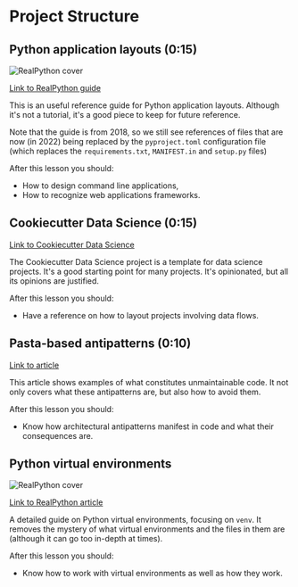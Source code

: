 # Project Structure

## Python application layouts (0:15)

![RealPython cover](../images/ba19cadbefac3e8cbea6ab6829321d377e981efc409395804470873bec7e432a.png)

[Link to RealPython guide](https://realpython.com/python-application-layouts/)

This is an useful reference guide for Python application layouts. Although it's not a tutorial, it's a good piece to keep for future reference.

Note that the guide is from 2018, so we still see references of files that are now (in 2022) being replaced by the `pyproject.toml` configuration file (which replaces the `requirements.txt`, `MANIFEST.in` and `setup.py` files)

After this lesson you should:

- How to design command line applications,
- How to recognize web applications frameworks.

## Cookiecutter Data Science (0:15)

[Link to Cookiecutter Data Science](https://drivendata.github.io/cookiecutter-data-science/)

The Cookiecutter Data Science project is a template for data science projects. It's a good starting point for many projects. It's opinionated, but all its opinions are justified.

After this lesson you should:

- Have a reference on how to layout projects involving data flows.

## Pasta-based antipatterns (0:10)

[Link to article](https://www.techtarget.com/searchsoftwarequality/tip/Fix-spaghetti-code-and-other-pasta-theory-antipatterns)

This article shows examples of what constitutes unmaintainable code. It not only covers what these antipatterns are, but also how to avoid them.

After this lesson you should:

- Know how architectural antipatterns manifest in code and what their consequences are.

## Python virtual environments

![RealPython cover](../images/60883bcc62a85942032903fcb785eeb53eb496091e15bc47f4bb96d93cabd88e.png)

[Link to RealPython article](https://realpython.com/python-virtual-environments-a-primer/)

A detailed guide on Python virtual environments, focusing on `venv`. It removes the mystery of what virtual environments and the files in them are (although it can go too in-depth at times).

After this lesson you should:

- Know how to work with virtual environments as well as how they work.
